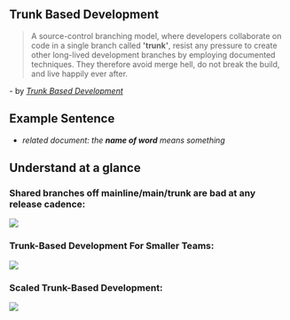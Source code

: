## Trunk Based Development
>A source-control branching model, where developers collaborate on code in a single branch called **'trunk'**, resist any pressure to create other long-lived development branches by employing documented techniques. They therefore avoid merge hell, do not break the build, and live happily ever after.

\- by *[Trunk Based Development](https://trunkbaseddevelopment.com/)*

## Example Sentence
- *related document: the __name of word__ means something*

## Understand at a glance
### Shared branches off mainline/main/trunk are bad at any release cadence:
![](https://trunkbaseddevelopment.com/trunk1a.png)

### Trunk-Based Development For Smaller Teams:
![](https://trunkbaseddevelopment.com/trunk1b.png)

### Scaled Trunk-Based Development:
![](https://trunkbaseddevelopment.com/trunk1c.png)